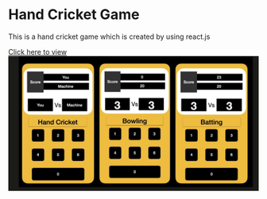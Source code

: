 <h1>Hand Cricket Game</h1>
<p>This is a hand cricket game which is created by using react.js</p>
<a href="https://handcricket1.netlify.app">Click here to view</a>
<img src="/img.jpg">

